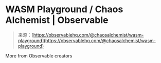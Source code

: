 <!--yml
category: 未分类
date: 2024-05-27 14:37:23
-->

# WASM Playground / Chaos Alchemist | Observable

> 来源：[https://observablehq.com/@chaosalchemist/wasm-playground](https://observablehq.com/@chaosalchemist/wasm-playground)

More from Observable creators